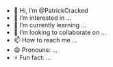 - 👋 Hi, I’m @PatrickCracked
- 👀 I’m interested in ...
- 🌱 I’m currently learning ...
- 💞️ I’m looking to collaborate on ...
- 📫 How to reach me ...
- 😄 Pronouns: ...
- ⚡ Fun fact: ...

<!---
PatrickCracked/PatrickCracked is a ✨ special ✨ repository because its `README.md` (this file) appears on your GitHub profile.
You can click the Preview link to take a look at your changes.
--->
